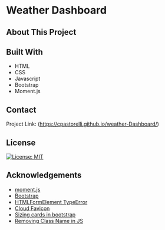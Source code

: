 # Weather Dashboard

## About This Project

## Built With
- HTML
- CSS
- Javascript
- Bootstrap
- Moment.js

## Contact
Project Link: (https://cpastorelli.github.io/weather-Dashboard/)
## License
[![License: MIT](https://img.shields.io/badge/License-MIT-yellow.svg)](https://opensource.org/licenses/MIT)


## Acknowledgements

- [moment.js](https://momentjs.com/guides/)
- [Bootstrap](https://getbootstrap.com/docs/5.1/components/card/)
- [HTMLFormElement TypeError](https://stackoverflow.com/questions/64044214/uncaught-typeerror-cannot-read-property-value-of-null-at-htmlformelement-ano)
- [Cloud Favicon](https://thenounproject.com/term/cloud/34853/)
- [Sizing cards in bootstrap](https://coreui.io/docs/utilities/sizing/)
- [Removing Class Name in JS](https://stackoverflow.com/questions/195951/how-can-i-change-an-elements-class-with-javascript)
